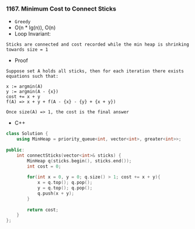 ### 1167. Minimum Cost to Connect Sticks
* `Greedy`
* O(n * lg(n)), O(n)
* Loop Invariant: 
```
Sticks are connected and cost recorded while the min heap is shrinking towards size = 1
```
* Proof
```
Suppose set A holds all sticks, then for each iteration there exists equations such that:

x := argmin(A)
y := argmin(A - {x})
cost += x + y
f(A) => x + y + f(A - {x} - {y} + {x + y})

Once size(A) => 1, the cost is the final answer
```
* C++
```cpp
class Solution {
    using MinHeap = priority_queue<int, vector<int>, greater<int>>;
    
public:
    int connectSticks(vector<int>& sticks) {
        MinHeap q(sticks.begin(), sticks.end());
        int cost = 0;
        
        for(int x = 0, y = 0; q.size() > 1; cost += x + y){
            x = q.top(); q.pop();
            y = q.top(); q.pop();
            q.push(x + y);
        }
        
        return cost;
    }
};
```

